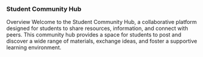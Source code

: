 ### Student Community Hub
Overview
Welcome to the Student Community Hub, a collaborative platform designed for students to share resources, information, and connect with peers. This community hub provides a space for students to post and discover a wide range of materials, exchange ideas, and foster a supportive learning environment.

